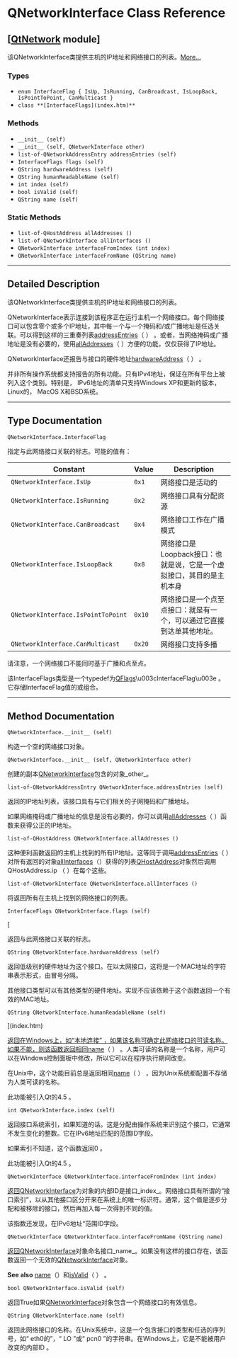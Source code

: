 # QNetworkInterface Class Reference

## [[QtNetwork](index.htm) module]

该QNetworkInterface类提供​​主机的IP地址和网络接口的列表。[More...](#details)

### Types

*   `enum InterfaceFlag { IsUp, IsRunning, CanBroadcast, IsLoopBack, IsPointToPoint, CanMulticast }`
*   `class **[InterfaceFlags](index.htm)**`

### Methods

*   `__init__ (self)`
*   `__init__ (self, QNetworkInterface other)`
*   `list-of-QNetworkAddressEntry addressEntries (self)`
*   `InterfaceFlags flags (self)`
*   `QString hardwareAddress (self)`
*   `QString humanReadableName (self)`
*   `int index (self)`
*   `bool isValid (self)`
*   `QString name (self)`

### Static Methods

*   `list-of-QHostAddress allAddresses ()`
*   `list-of-QNetworkInterface allInterfaces ()`
*   `QNetworkInterface interfaceFromIndex (int index)`
*   `QNetworkInterface interfaceFromName (QString name)`

* * *

## Detailed Description

该QNetworkInterface类提供​​主机的IP地址和网络接口的列表。

QNetworkInterface表示连接到该程序正在运行主机一个网络接口。每个网络接口可以包含零个或多个IP地址，其中每一个与一个掩码和/或广播地址是任选关联。可以得到这样的三重奏列表[addressEntries](qnetworkinterface.html#addressEntries)（ ） 。或者，当网络掩码或广播地址是没有必要的，使用[allAddresses](qnetworkinterface.html#allAddresses)（ ）方便的功能，仅仅获得了IP地址。

QNetworkInterface还报告与接口的硬件地址[hardwareAddress](qnetworkinterface.html#hardwareAddress)（ ） 。

并非所有操作系统都支持报告的所有功能。只有IPv4地址，保证在所有平台上被列入这个类别。特别是， IPv6地址的清单只支持Windows XP和更新的版本， Linux的， MacOS X和BSD系统。

* * *

## Type Documentation

```
QNetworkInterface.InterfaceFlag
```

指定与此网络接口关联的标志。可能的值有：

| Constant | Value | Description |
| --- | --- | --- |
| `QNetworkInterface.IsUp` | `0x1` | 网络接口是活动的 |
| `QNetworkInterface.IsRunning` | `0x2` | 网络接口具有分配资源 |
| `QNetworkInterface.CanBroadcast` | `0x4` | 网络接口工作在广播模式 |
| `QNetworkInterface.IsLoopBack` | `0x8` | 网络接口是Loopback接口：也就是说，它是一个虚拟接口，其目的是主机本身 |
| `QNetworkInterface.IsPointToPoint` | `0x10` | 网络接口是一个点至点接口：就是有一个，可以通过它直接到达单其他地址。 |
| `QNetworkInterface.CanMulticast` | `0x20` | 网络接口支持多播 |

请注意，一个网络接口不能同时基于广播和点至点。

该InterfaceFlags类型是一个typedef为[QFlags](index.htm)\u003cInterfaceFlag\u003e 。它存储InterfaceFlag值的或组合。

* * *

## Method Documentation

```
QNetworkInterface.__init__ (self)
```

构造一个空的网络接口对象。

```
QNetworkInterface.__init__ (self, QNetworkInterface other)
```

创建的副本[QNetworkInterface](qnetworkinterface.html)包含的对象_other_。

```
list-of-QNetworkAddressEntry QNetworkInterface.addressEntries (self)
```

返回的IP地址列表，该接口具有与它们相关的子网掩码和广播地址。

如果网络掩码或广播地址的信息是没有必要的，你可以调用[allAddresses](qnetworkinterface.html#allAddresses)（ ）函数来获得公正的IP地址。

```
list-of-QHostAddress QNetworkInterface.allAddresses ()
```

这种便利函数返回的主机上找到的所有IP地址。这等同于调用[addressEntries](qnetworkinterface.html#addressEntries)（ ）对所有返回的对象[allInterfaces](qnetworkinterface.html#allInterfaces)（）获得的列表[QHostAddress](qhostaddress.html)对象然后调用QHostAddress.ip （ ）在每个这些。

```
list-of-QNetworkInterface QNetworkInterface.allInterfaces ()
```

将返回所有在主机上找到的网络接口的列表。

```
InterfaceFlags QNetworkInterface.flags (self)
```

[

返回与此网络接口关联的标志。

```
QString QNetworkInterface.hardwareAddress (self)
```

返回低级别的硬件地址为这个接口。在以太网接口，这将是一个MAC地址的字符串表示形式，由冒号分隔。

其他接口类型可以有其他类型的硬件地址。实现不应该依赖于这个函数返回一个有效的MAC地址。

```
QString QNetworkInterface.humanReadableName (self)
```

](index.htm)

[返回在Windows上，如“本地连接” ，如果该名称可确定此网络接口的可读名称。如果不能，则该函数返回相同](index.htm)[name](qnetworkinterface.html#name)（ ） 。人类可读的名称是一个名称，用户可以在Windows控制面板中修改，所以它可以在程序执行期间改变。

在Unix中，这个功能目前总是返回相同[name](qnetworkinterface.html#name)（ ） ，因为Unix系统都配置不存储为人类可读的名称。

此功能被引入Qt的4.5 。

```
int QNetworkInterface.index (self)
```

返回接口系统索引，如果知道的话。这是分配由操作系统来识别这个接口，它通常不发生变化的整数。它在IPv6地址匹配的范围ID字段。

如果索引不知道，这个函数返回0 。

此功能被引入Qt的4.5 。

```
QNetworkInterface QNetworkInterface.interfaceFromIndex (int index)
```

[](qnetworkinterface.html)

[返回](qnetworkinterface.html)[QNetworkInterface](qnetworkinterface.html)为对象的内部ID是接口_index_。网络接口具有所谓的“接口索引”，以从其他接口区分开来在系统上的唯一标识符。通常，这个值是逐步分配和被移除的接口，然后再加入每一次得到不同的值。

该指数还发现，在IPv6地址“范围ID字段。

```
QNetworkInterface QNetworkInterface.interfaceFromName (QString name)
```

[](qnetworkinterface.html)

[返回](qnetworkinterface.html)[QNetworkInterface](qnetworkinterface.html)对象命名接口_name_。如果没有这样的接口存在，该函数返回一个无效的[QNetworkInterface](qnetworkinterface.html)对象。

**See also** [name](qnetworkinterface.html#name)（）和[isValid](qnetworkinterface.html#isValid)（ ） 。

```
bool QNetworkInterface.isValid (self)
```

返回True如果[QNetworkInterface](qnetworkinterface.html)对象包含一个网络接口的有效信息。

```
QString QNetworkInterface.name (self)
```

返回此网络接口的名称。在Unix系统中，这是一个包含接口的类型和任选的序列号，如“ eth0的”，“ LO ”或“ pcn0 ”的字符串。在Windows上，它是不能被用户改变的内部ID 。